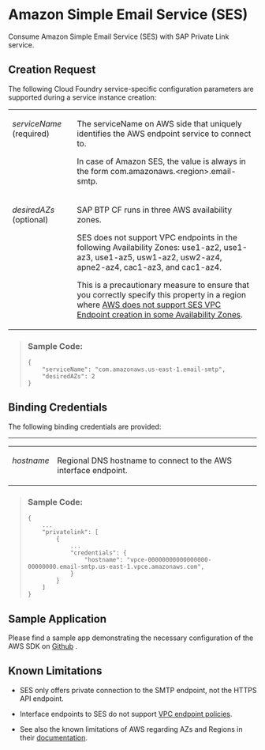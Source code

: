 <!-- loioa6d40f23a1144a5cb0b12105a864236d -->

# Amazon Simple Email Service \(SES\)

Consume Amazon Simple Email Service \(SES\) with SAP Private Link service.



<a name="loioa6d40f23a1144a5cb0b12105a864236d__section_ksk_cnt_45b"/>

## Creation Request

The following Cloud Foundry service-specific configuration parameters are supported during a service instance creation:


<table>
<tr>
<td valign="top">

*serviceName* \(required\)

</td>
<td valign="top">

The serviceName on AWS side that uniquely identifies the AWS endpoint service to connect to.

In case of Amazon SES, the value is always in the form com.amazonaws.<region\>.email-smtp.

</td>
</tr>
<tr>
<td valign="top">

*desiredAZs* \(optional\)

</td>
<td valign="top">

SAP BTP CF runs in three AWS availability zones.

SES does not support VPC endpoints in the following Availability Zones: use1-az2, use1-az3, use1-az5, usw1-az2, usw2-az4, apne2-az4, cac1-az3, and cac1-az4.

This is a precautionary measure to ensure that you correctly specify this property in a region where [AWS does not support SES VPC Endpoint creation in some Availability Zones](https://docs.aws.amazon.com/ses/latest/dg/send-email-set-up-vpc-endpoints.html).

</td>
</tr>
</table>

> ### Sample Code:  
> ```
> {
>     "serviceName": "com.amazonaws.us-east-1.email-smtp",
>     "desiredAZs": 2
> }
> ```



<a name="loioa6d40f23a1144a5cb0b12105a864236d__section_tsf_jnt_45b"/>

## Binding Credentials

The following binding credentials are provided:

****


<table>
<tr>
<td valign="top">

*hostname*

</td>
<td valign="top">

Regional DNS hostname to connect to the AWS interface endpoint.

</td>
</tr>
</table>

> ### Sample Code:  
> ```
> {
>     ...
>     "privatelink": [
>         {
>             ...
>             "credentials": {
>                 "hostname": "vpce-00000000000000000-00000000.email-smtp.us-east-1.vpce.amazonaws.com", 
>             }
>         }
>     ]
> }
> ```



<a name="loioa6d40f23a1144a5cb0b12105a864236d__section_czy_rxq_nvb"/>

## Sample Application

Please find a sample app demonstrating the necessary configuration of the AWS SDK on [Github](https://github.com/SAP-samples/private-link-aws-services/tree/main/ses) .



<a name="loioa6d40f23a1144a5cb0b12105a864236d__section_rsc_pnt_45b"/>

## Known Limitations

-   SES only offers private connection to the SMTP endpoint, not the HTTPS API endpoint.

-   Interface endpoints to SES do not support [VPC endpoint policies](https://docs.aws.amazon.com/vpc/latest/privatelink/aws-services-privatelink-support.html).
-   See also the known limitations of AWS regarding AZs and Regions in their [documentation](https://docs.aws.amazon.com/ses/latest/dg/send-email-set-up-vpc-endpoints.html).

